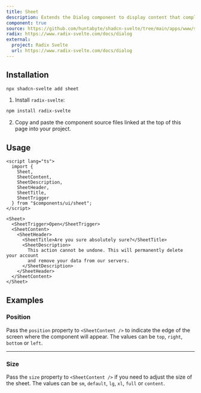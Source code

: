```yaml
---
title: Sheet
description: Extends the Dialog component to display content that complements the main content of the screen.
component: true
source: https://github.com/huntabyte/shadcn-svelte/tree/main/apps/www/src/lib/components/ui/sheet
radix: https://www.radix-svelte.com/docs/dialog
external:
  project: Radix Svelte
  url: https://www.radix-svelte.com/docs/dialog
---
```


<script>
  import { SheetDemo, SheetPositionDemo, SheetSizeDemo, ComponentExample, ManualInstall } from '$lib/components/docs';
</script>

<ComponentExample src="src/lib/components/docs/examples/sheet/SheetDemo.svelte">

<div slot="example">
<SheetDemo />
</div>

</ComponentExample>

## Installation

```bash
npx shadcn-svelte add sheet
```

<ManualInstall>

1. Install `radix-svelte`:

```bash
npm install radix-svelte
```

2. Copy and paste the component source files linked at the top of this page into your project.

</ManualInstall>

## Usage

```svelte
<script lang="ts">
  import {
    Sheet,
    SheetContent,
    SheetDescription,
    SheetHeader,
    SheetTitle,
    SheetTrigger
  } from "$components/ui/sheet";
</script>
```

```svelte
<Sheet>
  <SheetTrigger>Open</SheetTrigger>
  <SheetContent>
    <SheetHeader>
      <SheetTitle>Are you sure absolutely sure?</SheetTitle>
      <SheetDescription>
        This action cannot be undone. This will permanently delete your account
        and remove your data from our servers.
      </SheetDescription>
    </SheetHeader>
  </SheetContent>
</Sheet>
```

## Examples

### Position

Pass the `position` property to `<SheetContent />` to indicate the edge of the screen where the component will appear. The values can be `top`, `right`, `bottom` or `left`.

<ComponentExample src="src/lib/components/docs/examples/sheet/SheetPositionDemo.svelte">

<div slot="example">
<SheetPositionDemo />
</div>

</ComponentExample>

---

### Size

Pass the `size` property to `<SheetContent />` if you need to adjust the size of the sheet. The values can be `sm`, `default`, `lg`, `xl`, `full` or `content`.

<ComponentExample src="src/lib/components/docs/examples/sheet/SheetSizeDemo.svelte">

<div slot="example">
<SheetSizeDemo />
</div>

</ComponentExample>
